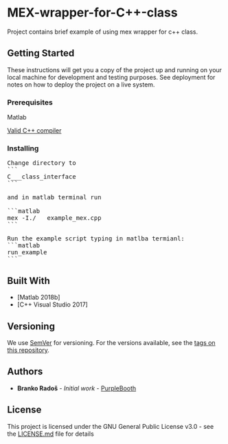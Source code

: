 # MEX-wrapper-for-C++-class


Project contains brief example of using mex wrapper for c++ class.

## Getting Started

These instructions will get you a copy of the project up and running on your local machine for development and testing purposes. See deployment for notes on how to deploy the project on a live system.

### Prerequisites

Matlab 

[Valid C++ compiler](https://www.mathworks.com/support/requirements/supported-compilers.html)


### Installing

<pre>
Change directory to 
```
C___class_interface
```

and in matlab terminal run

```matlab
mex -I./   example_mex.cpp
```

Run the example script typing in matlba termianl:
```matlab
run_example
```
</pre>


## Built With

* [Matlab 2018b]
* [C++ Visual Studio 2017]


## Versioning

We use [SemVer](http://semver.org/) for versioning. For the versions available, see the [tags on this repository](https://github.com/MEX-wrapper-for-C-class/tags). 

## Authors

* **Branko Radoš** - *Initial work* - [PurpleBooth](https://github.com/PurpleBooth)


## License

This project is licensed under the GNU General Public License v3.0 - see the [LICENSE.md](LICENSE.md) file for details




